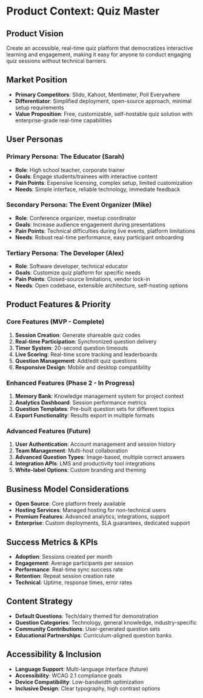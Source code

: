 # Product Context: Quiz Master

## Product Vision
Create an accessible, real-time quiz platform that democratizes interactive learning and engagement, making it easy for anyone to conduct engaging quiz sessions without technical barriers.

## Market Position
- **Primary Competitors**: Slido, Kahoot, Mentimeter, Poll Everywhere
- **Differentiator**: Simplified deployment, open-source approach, minimal setup requirements
- **Value Proposition**: Free, customizable, self-hostable quiz solution with enterprise-grade real-time capabilities

## User Personas

### Primary Persona: The Educator (Sarah)
- **Role**: High school teacher, corporate trainer
- **Goals**: Engage students/trainees with interactive content
- **Pain Points**: Expensive licensing, complex setup, limited customization
- **Needs**: Simple interface, reliable technology, immediate feedback

### Secondary Persona: The Event Organizer (Mike)
- **Role**: Conference organizer, meetup coordinator
- **Goals**: Increase audience engagement during presentations
- **Pain Points**: Technical difficulties during live events, platform limitations
- **Needs**: Robust real-time performance, easy participant onboarding

### Tertiary Persona: The Developer (Alex)
- **Role**: Software developer, technical educator
- **Goals**: Customize quiz platform for specific needs
- **Pain Points**: Closed-source limitations, vendor lock-in
- **Needs**: Open codebase, extensible architecture, self-hosting options

## Product Features & Priority

### Core Features (MVP - Complete)
1. **Session Creation**: Generate shareable quiz codes
2. **Real-time Participation**: Synchronized question delivery
3. **Timer System**: 20-second question timeouts
4. **Live Scoring**: Real-time score tracking and leaderboards
5. **Question Management**: Add/edit quiz questions
6. **Responsive Design**: Mobile and desktop compatibility

### Enhanced Features (Phase 2 - In Progress)
1. **Memory Bank**: Knowledge management system for project context
2. **Analytics Dashboard**: Session performance metrics
3. **Question Templates**: Pre-built question sets for different topics
4. **Export Functionality**: Results export in multiple formats

### Advanced Features (Future)
1. **User Authentication**: Account management and session history
2. **Team Management**: Multi-host collaboration
3. **Advanced Question Types**: Image-based, multiple correct answers
4. **Integration APIs**: LMS and productivity tool integrations
5. **White-label Options**: Custom branding and theming

## Business Model Considerations
- **Open Source**: Core platform freely available
- **Hosting Services**: Managed hosting for non-technical users
- **Premium Features**: Advanced analytics, integrations, support
- **Enterprise**: Custom deployments, SLA guarantees, dedicated support

## Success Metrics & KPIs
- **Adoption**: Sessions created per month
- **Engagement**: Average participants per session
- **Performance**: Real-time sync success rate
- **Retention**: Repeat session creation rate
- **Technical**: Uptime, response times, error rates

## Content Strategy
- **Default Questions**: Tech/dairy themed for demonstration
- **Question Categories**: Technology, general knowledge, industry-specific
- **Community Contributions**: User-generated question sets
- **Educational Partnerships**: Curriculum-aligned question banks

## Accessibility & Inclusion
- **Language Support**: Multi-language interface (future)
- **Accessibility**: WCAG 2.1 compliance goals
- **Device Compatibility**: Low-bandwidth optimization
- **Inclusive Design**: Clear typography, high contrast options
